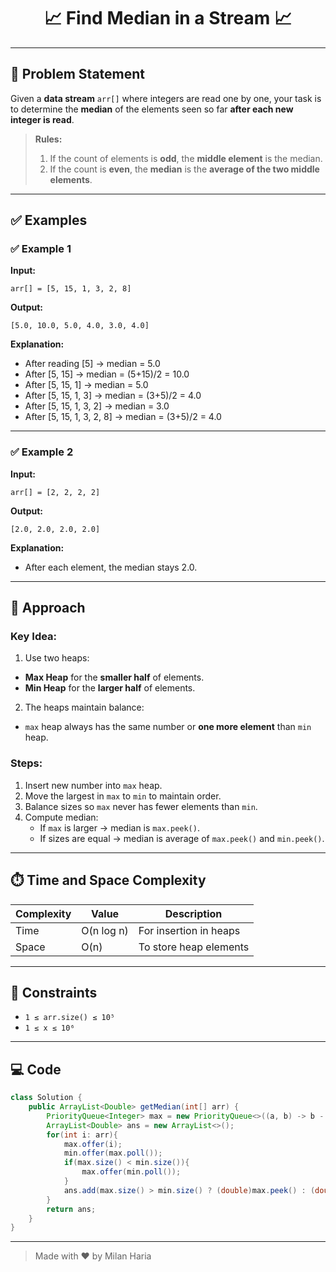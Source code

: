 <h1 align="center">📈 Find Median in a Stream 📈</h1>

---

## 📝 Problem Statement

Given a **data stream** `arr[]` where integers are read one by one, your task is to determine the **median** of the elements seen so far **after each new integer is read**.

> **Rules:**
> 1. If the count of elements is **odd**, the **middle element** is the median.
> 2. If the count is **even**, the **median** is the **average of the two middle elements**.

---

## ✅ Examples

### ✅ Example 1

**Input:**
```
arr[] = [5, 15, 1, 3, 2, 8]
```

**Output:**
```
[5.0, 10.0, 5.0, 4.0, 3.0, 4.0]
```

**Explanation:**
- After reading [5] → median = 5.0  
- After [5, 15] → median = (5+15)/2 = 10.0  
- After [5, 15, 1] → median = 5.0  
- After [5, 15, 1, 3] → median = (3+5)/2 = 4.0  
- After [5, 15, 1, 3, 2] → median = 3.0  
- After [5, 15, 1, 3, 2, 8] → median = (3+5)/2 = 4.0  

---

### ✅ Example 2

**Input:**
```
arr[] = [2, 2, 2, 2]
```

**Output:**
```
[2.0, 2.0, 2.0, 2.0]
```

**Explanation:**
- After each element, the median stays 2.0.

---

## 🧠 Approach

### Key Idea:
1. Use two heaps:
- **Max Heap** for the **smaller half** of elements.
- **Min Heap** for the **larger half** of elements.
2. The heaps maintain balance:
- `max` heap always has the same number or **one more element** than `min` heap.

### Steps:
1. Insert new number into `max` heap.
2. Move the largest in `max` to `min` to maintain order.
3. Balance sizes so `max` never has fewer elements than `min`.
4. Compute median:
   - If `max` is larger → median is `max.peek()`.
   - If sizes are equal → median is average of `max.peek()` and `min.peek()`.

---

## ⏱️ Time and Space Complexity

| Complexity | Value     | Description              |
|------------|-----------|--------------------------|
| Time       | O(n log n)| For insertion in heaps   |
| Space      | O(n)      | To store heap elements   |

---

## 🎯 Constraints

- `1 ≤ arr.size() ≤ 10⁵`
- `1 ≤ x ≤ 10⁶`

---

## 💻 Code

```java
class Solution {
    public ArrayList<Double> getMedian(int[] arr) {
        PriorityQueue<Integer> max = new PriorityQueue<>((a, b) -> b - a), min = new PriorityQueue<>();
        ArrayList<Double> ans = new ArrayList<>();
        for(int i: arr){
            max.offer(i);
            min.offer(max.poll());
            if(max.size() < min.size()){
                max.offer(min.poll());
            }
            ans.add(max.size() > min.size() ? (double)max.peek() : (double)(max.peek() + min.peek()) / 2);
        }
        return ans;
    }
}
```

---

> Made with ❤️ by Milan Haria
